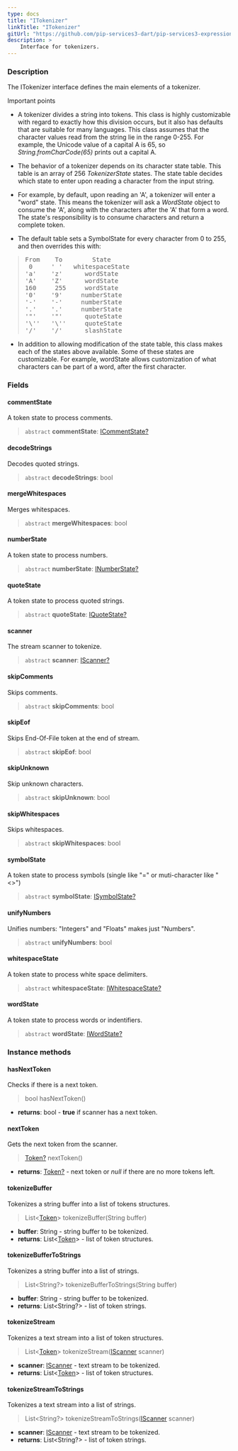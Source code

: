 ```yaml
---
type: docs
title: "ITokenizer"
linkTitle: "ITokenizer"
gitUrl: "https://github.com/pip-services3-dart/pip-services3-expressions-dart"
description: > 
    Interface for tokenizers.
---
```


### Description

The ITokenizer interface defines the main elements of a tokenizer.

Important points

- A tokenizer divides a string into tokens. This class is highly customizable with regard to exactly how this division occurs, but it also has defaults that are suitable for many languages. This class assumes that the character values read from the string lie in the range 0-255. For example, the Unicode value of a capital A is 65, so *String.fromCharCode(65)* prints out a capital A.

- The behavior of a tokenizer depends on its character state table. This table is an array of 256 *TokenizerState* states. The state table decides which state to enter
upon reading a character from the input string.   

- For example, by default, upon reading an 'A', a tokenizer will enter a "word" state. This means the tokenizer will ask a *WordState* object to consume the 'A',
along with the characters after the 'A' that form a word. The state's responsibility is to consume characters and return a complete token.  

- The default table sets a SymbolState for every character from 0 to 255, and then overrides this with:

<blockquote><pre>
From    To        State
 0     ' '   whitespaceState 
'a'    'z'      wordState
'A'    'Z'      wordState
160     255     wordState
'0'    '9'     numberState
'-'    '-'     numberState
'.'    '.'     numberState
'"'    '"'      quoteState
'\''   '\''     quoteState
'/'    '/'      slashState
</pre></blockquote>

- In addition to allowing modification of the state table, this class makes each of the states above available. Some of these states are customizable. For example, wordState allows customization of what characters can be part of a word, after the first character.

### Fields

<span class="hide-title-link">


#### commentState
A token state to process comments.
> `abstract` **commentState**: [ICommentState?](../icomment_state)


#### decodeStrings
Decodes quoted strings.
> `abstract` **decodeStrings**: bool


#### mergeWhitespaces
Merges whitespaces.
> `abstract` **mergeWhitespaces**: bool


#### numberState
A token state to process numbers.
> `abstract` **numberState**: [INumberState?](../inumber_state)


#### quoteState
A token state to process quoted strings.
> `abstract` **quoteState**: [IQuoteState?](../iquote_state)

#### scanner
The stream scanner to tokenize.
> `abstract` **scanner**: [IScanner?](../../io/iscanner)

#### skipComments
Skips comments.
> `abstract` **skipComments**: bool


#### skipEof
Skips End-Of-File token at the end of stream.
> `abstract` **skipEof**: bool

#### skipUnknown
Skip unknown characters.
> `abstract` **skipUnknown**: bool


#### skipWhitespaces
Skips whitespaces.
> `abstract` **skipWhitespaces**: bool


#### symbolState
A token state to process symbols (single like "=" or muti-character like "<>")
> `abstract` **symbolState**: [ISymbolState?](../isymbol_state)

#### unifyNumbers
Unifies numbers: "Integers" and "Floats" makes just "Numbers".
> `abstract` **unifyNumbers**: bool


#### whitespaceState
A token state to process white space delimiters.
> `abstract` **whitespaceState**: [IWhitespaceState?](../iwhitespace_state)


#### wordState
A token state to process words or indentifiers.
> `abstract` **wordState**: [IWordState?](../iword_state)


</span>


### Instance methods

#### hasNextToken
Checks if there is a next token.
> bool hasNextToken()

- **returns**: bool - **true** if scanner has a next token.

#### nextToken
Gets the next token from the scanner.
> [Token?](../token) nextToken()

- **returns**: [Token?](../token) - next token or *null* if there are no more tokens left.


#### tokenizeBuffer
Tokenizes a string buffer into a list of tokens structures.

> List<[Token](../token)> tokenizeBuffer(String buffer)

- **buffer**: String - string buffer to be tokenized.
- **returns**: List<[Token](../token)> - list of token structures.

#### tokenizeBufferToStrings
Tokenizes a string buffer into a list of strings.

> List\<String?\> tokenizeBufferToStrings(String buffer)

- **buffer**: String - string buffer to be tokenized.
- **returns**: List\<String?\> - list of token strings.


#### tokenizeStream
Tokenizes a text stream into a list of token structures.

> List<[Token](../token)> tokenizeStream([IScanner](../../io/iscanner) scanner)

- **scanner**: [IScanner](../../io/iscanner) - text stream to be tokenized.
- **returns**: List<[Token](../token)> - list of token structures.


#### tokenizeStreamToStrings
Tokenizes a text stream into a list of strings.

> List\<String?\> tokenizeStreamToStrings([IScanner](../../io/iscanner) scanner)

- **scanner**: [IScanner](../../io/iscanner) - text stream to be tokenized.
- **returns**: List\<String?\> - list of token strings.
